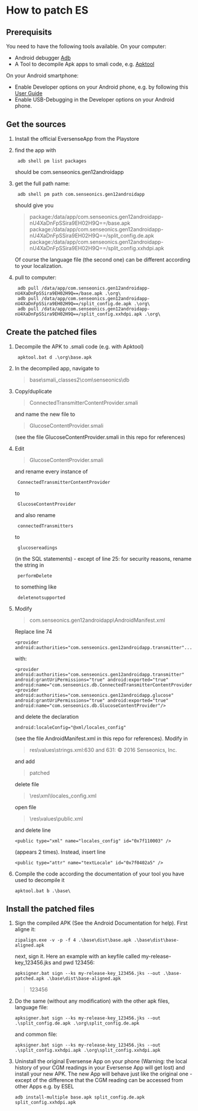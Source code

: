 # How to patch ES
## Prerequisits
You need to have the following tools available. On your computer:
* Android debugger [Adb](https://developer.android.com/studio/command-line/adb)
* A Tool to decompile Apk apps to smali code, e.g. [Apktool](https://ibotpeaches.github.io/Apktool/install)

On your Android smartphone:
* Enable Developer options on your Android phone, e.g. by following this [User Guide](https://developer.android.com/studio/debug/dev-options)
* Enable USB-Debugging in the Developer options on your Android phone.


## Get the sources
1. Install the official EversenseApp from the Playstore
2. find the app with
 
        adb shell pm list packages

    should be com.senseonics.gen12androidapp
3. get the full path name:

        adb shell pm path com.senseonics.gen12androidapp

    should give you
    > package:/data/app/com.senseonics.gen12androidapp-nU4XaDnFpSSira9EH02H9Q==/base.apk
    > package:/data/app/com.senseonics.gen12androidapp-nU4XaDnFpSSira9EH02H9Q==/split_config.de.apk
    > package:/data/app/com.senseonics.gen12androidapp-nU4XaDnFpSSira9EH02H9Q==/split_config.xxhdpi.apk

    Of course the language file (the second one) can be different according to your localization.
4. pull to computer:

        adb pull /data/app/com.senseonics.gen12androidapp-nU4XaDnFpSSira9EH02H9Q==/base.apk .\org\
        adb pull /data/app/com.senseonics.gen12androidapp-nU4XaDnFpSSira9EH02H9Q==/split_config.de.apk .\org\
        adb pull /data/app/com.senseonics.gen12androidapp-nU4XaDnFpSSira9EH02H9Q==/split_config.xxhdpi.apk .\org\

## Create the patched files
1. Decompile the APK to .smali code (e.g. with Apktool)
   
        apktool.bat d .\org\base.apk
2. In the decompiled app, navigate to
    > base\smali_classes2\com\senseonics\db
3. Copy/duplicate 
    > ConnectedTransmitterContentProvider.smali
    
    and name the new file to 
    > GlucoseContentProvider.smali
    
    (see the file GlucoseContentProvider.smali in this repo for references)
4. Edit 
    > GlucoseContentProvider.smali
    
    and rename every instance of

        ConnectedTransmitterContentProvider

    to 

        GlucoseContentProvider 

    and also rename

        connectedTransmitters 

    to 

        glucosereadings

    (in the SQL statements) - except of line 25: for security reasons, rename the string in

        performDelete
        
    to something like 
    
        deletenotsupported

5.  Modify 
    > com.senseonics.gen12androidapp\AndroidManifest.xml
    
    Replace line 74
    
        <provider android:authorities="com.senseonics.gen12androidapp.transmitter"...)

    with:

        <provider android:authorities="com.senseonics.gen12androidapp.transmitter" android:grantUriPermissions="true" android:exported="true" android:name="com.senseonics.db.ConnectedTransmitterContentProvider"/> <provider android:authorities="com.senseonics.gen12androidapp.glucose" android:grantUriPermissions="true" android:exported="true" android:name="com.senseonics.db.GlucoseContentProvider"/>
    
    and delete the declaration

        android:localeConfig="@xml/locales_config"
    
    (see the file AndroidManifest.xml in this repo for references). Modify in 

    > res\values\strings.xml:630 and 631: © 2016 Senseonics, Inc.
    
    and add
    > patched

    delete file 
    
    > \res\xml\locales_config.xml

    open file 
    > \res\values\public.xml
    
    and delete line 

        <public type="xml" name="locales_config" id="0x7f110003" />

    (appears 2 times). Instead, insert line

        <public type="attr" name="textLocale" id="0x7f0402a5" />

6.  Compile the code according the documentation of your tool you have used to decompile it
   
        apktool.bat b .\base\

## Install the patched files
1.  Sign the compiled APK (See the Android Documentation for help). First aligne it:
   
        zipalign.exe -v -p -f 4 .\base\dist\base.apk .\base\dist\base-aligned.apk

    next, sign it. Here an example with an keyfile called my-release-key_123456.jks and pwd 123456:

        apksigner.bat sign --ks my-release-key_123456.jks --out .\base-patched.apk .\base\dist\base-aligned.apk
    > 123456
2.  Do the same (without any modification) with the other apk files, language file:

        apksigner.bat sign --ks my-release-key_123456.jks --out .\split_config.de.apk .\org\split_config.de.apk

    and common file:

        apksigner.bat sign --ks my-release-key_123456.jks --out .\split_config.xxhdpi.apk .\org\split_config.xxhdpi.apk
3.  Uninstall the original Eversense App on your phone (Warning: the local history of your CGM readings in your Eversense App will get lost) and install your new APK. The new App will behave just like the original one - except of the difference that the CGM reading can be accessed from other Apps e.g. by ESEL

        adb install-multiple base.apk split_config.de.apk split_config.xxhdpi.apk